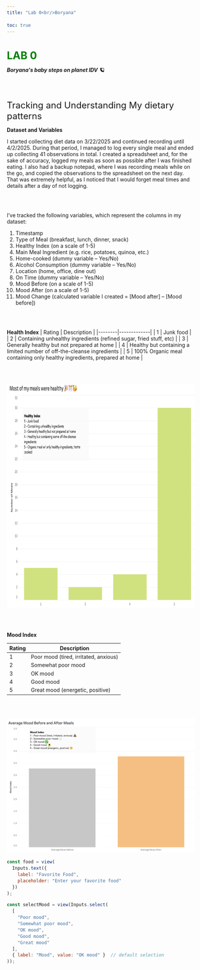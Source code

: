 ```yaml
---
title: "Lab 0<br/>Boryana"

toc: true
---
```


<!-- <style>
body { 
    font-family: 'Open Sans', 'Arial', sans-serif; 
}
h1, h2, h3, h4, h5, h6 { 
    font-family: 'Open Sans', 'Arial', sans-serif; 
}
</style> -->

# <span style="color: green;">LAB 0</span> <br/><span style="font-size: 14px;"> _Boryana's baby steps on planet IDV 🪐_

<br><br>

<span style="font-size: 24px;">Tracking and Understanding My dietary patterns</span>

**Dataset and Variables**

I started collecting diet data on 3/22/2025 and continued recording until 4/2/2025. During that period, I managed to log every single meal and ended up collecting 41 observations in total. I created a spreadsheet and, for the sake of accuracy, logged my meals as soon as possible after I was finished eating. I also had a backup notepad, where I was recording meals while on the go, and copied the observations to the spreadsheet on the next day. That was extremely helpful, as I noticed that I would forget meal times and details after a day of not logging. 

<br><br>

I’ve tracked the following variables, which represent the columns in my dataset:

1. Timestamp
2. Type of Meal (breakfast, lunch, dinner, snack)
3. Healthy Index (on a scale of 1-5)
4. Main Meal Ingredient (e.g. rice, potatoes, quinoa, etc.)
5. Home-cooked (dummy variable – Yes/No)
6. Alcohol Consumption (dummy variable – Yes/No)
7. Location (home, office, dine out)
8. On Time (dummy variable – Yes/No)
9. Mood Before (on a scale of 1-5)
10. Mood After (on a scale of 1-5)
11. Mood Change (calculated variable I created = [Mood after] – [Mood before])

<br><br>

**Health Index**
| Rating | Description |
|--------|-------------|
| 1 | Junk food |
| 2 | Containing unhealthy ingredients (refined sugar, fried stuff, etc) |
| 3 | Generally healthy but not prepared at home |
| 4 | Healthy but containing a limited number of off-the-cleanse ingredients |
| 5 | 100% Organic meal containing only healthy ingredients, prepared at home |

<br><br>

<img src="assets/health-index.png" alt="Health Index" width="900" height="600">

<br><br>

**Mood Index**

| Rating | Description |
|--------|-------------|
| 1 | Poor mood (tired, irritated, anxious) |
| 2 | Somewhat poor mood |
| 3 | OK mood |
| 4 | Good mood |
| 5 | Great mood (energetic, positive) |

<br><br>

<img src="assets/mood-index.png" alt="Mood Index" width="900">


```js
const food = view(
  Inputs.text({
    label: "Favorite Food",
    placeholder: "Enter your favorite food"
  })
);
```

```js
const selectMood = view(Inputs.select(
  [
    "Poor mood",
    "Somewhat poor mood",
    "OK mood",
    "Good mood",
    "Great mood"
  ],
  { label: "Mood", value: "OK mood" }  // default selection
));
```





